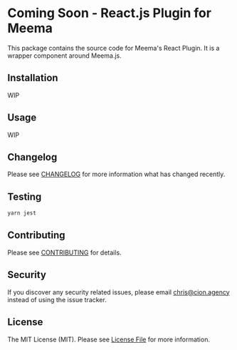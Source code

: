# Coming Soon - React.js Plugin for Meema

This package contains the source code for Meema's React Plugin. It is a wrapper component around Meema.js.

## Installation

WIP

## Usage

WIP

## Changelog

Please see [CHANGELOG](CHANGELOG.md) for more information what has changed recently.

## Testing

``` bash
yarn jest
```

## Contributing

Please see [CONTRIBUTING](CONTRIBUTING.md) for details.

## Security

If you discover any security related issues, please email chris@cion.agency instead of using the issue tracker.

## License

The MIT License (MIT). Please see [License File](LICENSE.md) for more information.
